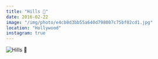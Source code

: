 ```yaml
---
title: "Hills 🌴"
date: 2016-02-22
image: "/img/photo/e4cb0d3bb55a640d798007c75bf02cd1.jpg"
location: "Hollywood"
instagram: true
---
```


![Hills 🌴](/img/photo/e4cb0d3bb55a640d798007c75bf02cd1.jpg)
